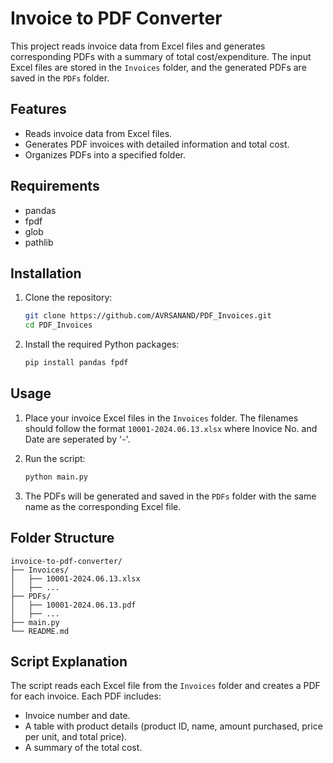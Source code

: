 # Invoice to PDF Converter

This project reads invoice data from Excel files and generates corresponding PDFs with a summary of total cost/expenditure. The input Excel files are stored in the `Invoices` folder, and the generated PDFs are saved in the `PDFs` folder.

## Features

- Reads invoice data from Excel files.
- Generates PDF invoices with detailed information and total cost.
- Organizes PDFs into a specified folder.

## Requirements

- pandas
- fpdf
- glob
- pathlib

## Installation

1. Clone the repository:
    ```sh
    git clone https://github.com/AVRSANAND/PDF_Invoices.git
    cd PDF_Invoices
    ```

2. Install the required Python packages:
    ```sh
    pip install pandas fpdf
    ```

## Usage

1. Place your invoice Excel files in the `Invoices` folder. The filenames should follow the format `10001-2024.06.13.xlsx` where Inovice No. and Date are seperated by '-'.

2. Run the script:
    ```sh
    python main.py
    ```

3. The PDFs will be generated and saved in the `PDFs` folder with the same name as the corresponding Excel file.

## Folder Structure

```
invoice-to-pdf-converter/
├── Invoices/
│   ├── 10001-2024.06.13.xlsx
│   ├── ...
├── PDFs/
│   ├── 10001-2024.06.13.pdf
│   ├── ...
├── main.py
└── README.md
```

## Script Explanation

The script reads each Excel file from the `Invoices` folder and creates a PDF for each invoice. Each PDF includes:

- Invoice number and date.
- A table with product details (product ID, name, amount purchased, price per unit, and total price).
- A summary of the total cost.

